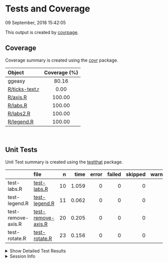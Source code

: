 Tests and Coverage
================
09 September, 2018 15:42:05

This output is created by
[covrpage](https://github.com/yonicd/covrpage).

## Coverage

Coverage summary is created using the
[covr](https://github.com/r-lib/covr) package.

| Object                              | Coverage (%) |
| :---------------------------------- | :----------: |
| ggeasy                              |    80.16     |
| [R/ticks-text.r](../R/ticks-text.r) |     0.00     |
| [R/axis.R](../R/axis.R)             |    100.00    |
| [R/labs.R](../R/labs.R)             |    100.00    |
| [R/labs2.R](../R/labs2.R)           |    100.00    |
| [R/legend.R](../R/legend.R)         |    100.00    |

<br>

## Unit Tests

Unit Test summary is created using the
[testthat](https://github.com/r-lib/testthat)
package.

|                    | file                                              |  n |  time | error | failed | skipped | warning |
| ------------------ | :------------------------------------------------ | -: | ----: | ----: | -----: | ------: | ------: |
| test-labs.R        | [test-labs.R](testthat/test-labs.R)               | 10 | 1.059 |     0 |      0 |       0 |       0 |
| test-legend.R      | [test-legend.R](testthat/test-legend.R)           | 11 | 0.062 |     0 |      0 |       0 |       0 |
| test-remove-axis.R | [test-remove-axis.R](testthat/test-remove-axis.R) | 20 | 0.205 |     0 |      0 |       0 |       0 |
| test-rotate.R      | [test-rotate.R](testthat/test-rotate.R)           | 23 | 0.156 |     0 |      0 |       0 |       0 |

<details closed>

<summary> Show Detailed Test Results
</summary>

| file                                                   | context       | test                                                            | status |  n |  time |
| :----------------------------------------------------- | :------------ | :-------------------------------------------------------------- | :----- | -: | ----: |
| [test-labs.R](testthat/test-labs.R#L23)                | attr labs     | easy\_labs uses column attrib                                   | PASS   |  4 | 0.361 |
| [test-labs.R](testthat/test-labs.R#L40)                | attr labs     | regular labs overides easy\_labs                                | PASS   |  2 | 0.228 |
| [test-labs.R](testthat/test-labs.R#L50)                | attr labs     | regular labs pass new labels through easy\_labs                 | PASS   |  2 | 0.240 |
| [test-labs.R](testthat/test-labs.R#L68)                | attr labs     | column name used when no column attrib present                  | PASS   |  2 | 0.230 |
| [test-legend.R](testthat/test-legend.R#L8)             | remove legend | easy\_remove\_legend works with no argument                     | PASS   |  1 | 0.010 |
| [test-legend.R](testthat/test-legend.R#L14)            | remove legend | easy\_remove\_legend works with single character argument       | PASS   |  1 | 0.009 |
| [test-legend.R](testthat/test-legend.R#L20)            | remove legend | easy\_remove\_legend works with single bare argument            | PASS   |  1 | 0.009 |
| [test-legend.R](testthat/test-legend.R#L26)            | remove legend | easy\_remove\_legend works with multiple character arguments    | PASS   |  1 | 0.009 |
| [test-legend.R](testthat/test-legend.R#L32)            | remove legend | easy\_remove\_legend works with multiple bare arguments         | PASS   |  1 | 0.009 |
| [test-legend.R](testthat/test-legend.R#L39)            | remove legend | easy\_remove\_legend teach = TRUE works with no other arguments | PASS   |  2 | 0.006 |
| [test-legend.R](testthat/test-legend.R#L47)            | remove legend | easy\_remove\_legend teach = TRUE works with specific aes       | PASS   |  2 | 0.005 |
| [test-legend.R](testthat/test-legend.R#L55)            | remove legend | easy\_remove\_legend teach = TRUE works with multiple aes       | PASS   |  2 | 0.005 |
| [test-remove-axis.R](testthat/test-remove-axis.R#L13)  | remove axes   | no argument                                                     | PASS   |  3 | 0.041 |
| [test-remove-axis.R](testthat/test-remove-axis.R#L44)  | remove axes   | explicit axis                                                   | PASS   | 10 | 0.104 |
| [test-remove-axis.R](testthat/test-remove-axis.R#L88)  | remove axes   | multiple components                                             | PASS   |  4 | 0.047 |
| [test-remove-axis.R](testthat/test-remove-axis.R#L107) | remove axes   | teach argument produces working code                            | PASS   |  3 | 0.013 |
| [test-rotate.R](testthat/test-rotate.R#L8)             | rotate labels | rotation of both labels                                         | PASS   | 17 | 0.089 |
| [test-rotate.R](testthat/test-rotate.R#L62)            | rotate labels | rotation of x labels                                            | PASS   |  3 | 0.030 |
| [test-rotate.R](testthat/test-rotate.R#L77)            | rotate labels | rotation of y labels                                            | PASS   |  3 | 0.037 |

</details>

<details>

<summary> Session Info </summary>

| Field    | Value                         |
| :------- | :---------------------------- |
| Version  | R version 3.4.4 (2018-03-15)  |
| Platform | x86\_64-pc-linux-gnu (64-bit) |
| Running  | Pop\!\_OS 18.04 LTS           |
| Language | en\_AU                        |
| Timezone | America/Los\_Angeles          |

| Package  | Version |
| :------- | :------ |
| testthat | 2.0.0   |
| covr     | 3.1.0   |
| covrpage | 0.0.55  |

</details>

<!--- Final Status : pass --->
